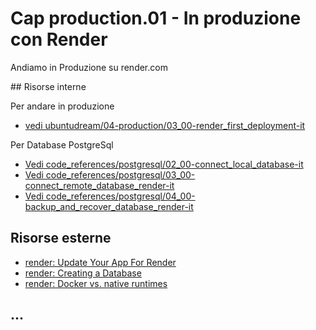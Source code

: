 # <a name="top"></a> Cap production.01 - In produzione con Render

Andiamo in Produzione su render.com



## Risorse interne

Per andare in produzione
- [vedi ubuntudream/04-production/03_00-render_first_deployment-it]()

Per Database PostgreSql
- [Vedi code_references/postgresql/02_00-connect_local_database-it]()
- [Vedi code_references/postgresql/03_00-connect_remote_database_render-it]()
- [Vedi code_references/postgresql/04_00-backup_and_recover_database_render-it]()



## Risorse esterne

- [render: Update Your App For Render](https://render.com/docs/deploy-rails#update-your-app-for-render)
- [render: Creating a Database](https://render.com/docs/databases)
- [render: Docker vs. native runtimes](https://docs.render.com/docker)



## ...
